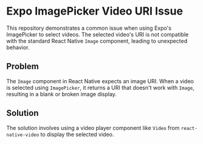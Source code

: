 # Expo ImagePicker Video URI Issue

This repository demonstrates a common issue when using Expo's ImagePicker to select videos. The selected video's URI is not compatible with the standard React Native `Image` component, leading to unexpected behavior.

## Problem

The `Image` component in React Native expects an image URI. When a video is selected using `ImagePicker`, it returns a URI that doesn't work with `Image`, resulting in a blank or broken image display.

## Solution

The solution involves using a video player component like `Video` from `react-native-video` to display the selected video.